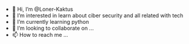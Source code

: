 - 👋 Hi, I’m @Loner-Kaktus
- 👀 I’m interested in learn about ciber security and all related with tech
- 🌱 I’m currently learning python
- 💞️ I’m looking to collaborate on ...
- 📫 How to reach me ...

<!---
Loner-Kaktus/Loner-Kaktus is a ✨ special ✨ repository because its `README.md` (this file) appears on your GitHub profile.
You can click the Preview link to take a look at your changes.
--->
